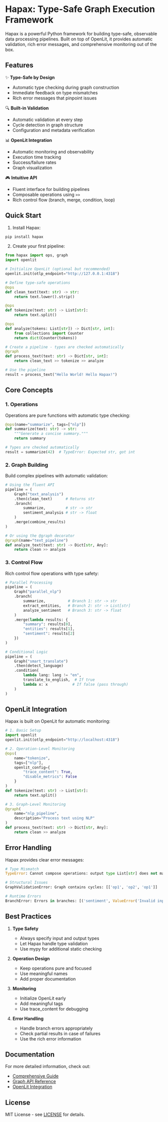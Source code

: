 # Hapax: Type-Safe Graph Execution Framework

Hapax is a powerful Python framework for building type-safe, observable data processing pipelines. Built on top of OpenLit, it provides automatic validation, rich error messages, and comprehensive monitoring out of the box.

## Features

✨ **Type-Safe by Design**
- Automatic type checking during graph construction
- Immediate feedback on type mismatches
- Rich error messages that pinpoint issues

🔍 **Built-in Validation**
- Automatic validation at every step
- Cycle detection in graph structure
- Configuration and metadata verification

📊 **OpenLit Integration**
- Automatic monitoring and observability
- Execution time tracking
- Success/failure rates
- Graph visualization

🎮 **Intuitive API**
- Fluent interface for building pipelines
- Composable operations using `>>`
- Rich control flow (branch, merge, condition, loop)

## Quick Start

1. Install Hapax:
```bash
pip install hapax
```

2. Create your first pipeline:
```python
from hapax import ops, graph
import openlit

# Initialize OpenLit (optional but recommended)
openlit.init(otlp_endpoint="http://127.0.0.1:4318")

# Define type-safe operations
@ops
def clean_text(text: str) -> str:
    return text.lower().strip()

@ops
def tokenize(text: str) -> List[str]:
    return text.split()

@ops
def analyze(tokens: List[str]) -> Dict[str, int]:
    from collections import Counter
    return dict(Counter(tokens))

# Create a pipeline - types are checked automatically
@graph
def process_text(text: str) -> Dict[str, int]:
    return clean_text >> tokenize >> analyze

# Use the pipeline
result = process_text("Hello World! Hello Hapax!")
```

## Core Concepts

### 1. Operations

Operations are pure functions with automatic type checking:

```python
@ops(name="summarize", tags=["nlp"])
def summarize(text: str) -> str:
    """Generate a concise summary."""
    return summary

# Types are checked automatically
result = summarize(42)  # TypeError: Expected str, got int
```

### 2. Graph Building

Build complex pipelines with automatic validation:

```python
# Using the fluent API
pipeline = (
    Graph("text_analysis")
    .then(clean_text)      # Returns str
    .branch(
        summarize,         # str -> str
        sentiment_analysis # str -> float
    )
    .merge(combine_results)
)

# Or using the @graph decorator
@graph(name="text_pipeline")
def analyze_text(text: str) -> Dict[str, Any]:
    return clean >> analyze
```

### 3. Control Flow

Rich control flow operations with type safety:

```python
# Parallel Processing
pipeline = (
    Graph("parallel_nlp")
    .branch(
        summarize,          # Branch 1: str -> str
        extract_entities,   # Branch 2: str -> List[str]
        analyze_sentiment   # Branch 3: str -> float
    )
    .merge(lambda results: {
        "summary": results[0],
        "entities": results[1],
        "sentiment": results[2]
    })
)

# Conditional Logic
pipeline = (
    Graph("smart_translate")
    .then(detect_language)
    .condition(
        lambda lang: lang != "en",
        translate_to_english,  # If true
        lambda x: x           # If false (pass through)
    )
)
```

## OpenLit Integration

Hapax is built on OpenLit for automatic monitoring:

```python
# 1. Basic Setup
import openlit
openlit.init(otlp_endpoint="http://localhost:4318")

# 2. Operation-Level Monitoring
@ops(
    name="tokenize",
    tags=["nlp"],
    openlit_config={
        "trace_content": True,
        "disable_metrics": False
    }
)
def tokenize(text: str) -> List[str]:
    return text.split()

# 3. Graph-Level Monitoring
@graph(
    name="nlp_pipeline",
    description="Process text using NLP"
)
def process_text(text: str) -> Dict[str, Any]:
    return clean >> analyze
```

## Error Handling

Hapax provides clear error messages:

```python
# Type Mismatch
TypeError: Cannot compose operations: output type List[str] does not match input type Dict[str, Any]

# Structural Issues
GraphValidationError: Graph contains cycles: [['op1', 'op2', 'op1']]

# Runtime Errors
BranchError: Errors in branches: [('sentiment', ValueError('Invalid input'))]
```

## Best Practices

1. **Type Safety**
   - Always specify input and output types
   - Let Hapax handle type validation
   - Use mypy for additional static checking

2. **Operation Design**
   - Keep operations pure and focused
   - Use meaningful names
   - Add proper documentation

3. **Monitoring**
   - Initialize OpenLit early
   - Add meaningful tags
   - Use trace_content for debugging

4. **Error Handling**
   - Handle branch errors appropriately
   - Check partial results in case of failures
   - Use the rich error information

## Documentation

For more detailed information, check out:
- [Comprehensive Guide](docs/guide.md)
- [Graph API Reference](docs/graph.md)
- [OpenLit Integration](docs/openlit.md)

## License

MIT License - see [LICENSE](LICENSE) for details.